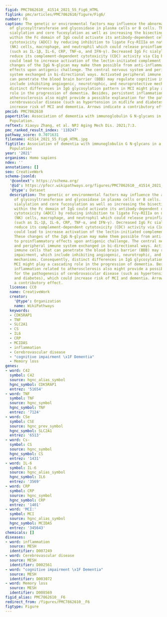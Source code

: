 ```yaml
---
figid: PMC7862610__41514_2021_55_Fig6_HTML
figlink: pmc/articles/PMC7862610/figure/Fig6/
number: F6
caption: The genetic or environmental factors may influence the abnormal expression
  of glycosyltransferase and glycosidase in plasma cells or B cells. The decreasing
  sialylation and core fucosylation as well as increasing the bisecting GlcNAc contents
  within the Fc domain of IgG could activate its antibody-dependent cell mediated
  cytotoxicity (ADCC) by reducing inhibition to ligate Fcγ-RIIIa on natural killer
  (NK) cells, macrophage, and neutrophil which could release proinflammatory factors
  (such as IL-1β, IL-6, CRP, TNF-α, and IFN-γ). Decreased IgG Fc sialylation could
  reduce its complement-dependent cytotoxicity (CDC) activity via C1q binding, which
  could lead to increase activation of the lectin-initiated complement pathway. These
  changes of the IgG N-glycan may make them possible from anti-inflammatory to proinflammatory
  effects upon antigenic challenge. The central nervous system and peripheral immune
  system exchanged in bi-directional ways. Activated peripheral immune cells that
  can penetrate the blood brain barrier (BBB) may regulate cognitive impairment, which
  include inhibiting angiogenic, neurotrophic, and neuroprotective mechanisms. Consequently,
  distinct differences in IgG glycosylation pattern in MCI might play a cascading
  role in the progression of dementia. Besides, persistent inflammation related to
  atherosclerosis also might provide a possible explanation for the pathogenesis of
  cerebrovascular disease (such as hypertension in midlife and diabetes), which could
  increase risk of MCI and dementia. Arrows indicate a contributory effect.
pmcid: PMC7862610
papertitle: Association of dementia with immunoglobulin G N-glycans in a Chinese Han
  Population.
reftext: Xiaoyu Zhang, et al. NPJ Aging Mech Dis. 2021;7:3.
pmc_ranked_result_index: '118247'
pathway_score: 0.7071631
filename: 41514_2021_55_Fig6_HTML.jpg
figtitle: Association of dementia with immunoglobulin G N-glycans in a Chinese Han
  Population
year: '2021'
organisms: Homo sapiens
ndex: ''
annotations: []
seo: CreativeWork
schema-jsonld:
  '@context': https://schema.org/
  '@id': https://pfocr.wikipathways.org/figures/PMC7862610__41514_2021_55_Fig6_HTML.html
  '@type': Dataset
  description: The genetic or environmental factors may influence the abnormal expression
    of glycosyltransferase and glycosidase in plasma cells or B cells. The decreasing
    sialylation and core fucosylation as well as increasing the bisecting GlcNAc contents
    within the Fc domain of IgG could activate its antibody-dependent cell mediated
    cytotoxicity (ADCC) by reducing inhibition to ligate Fcγ-RIIIa on natural killer
    (NK) cells, macrophage, and neutrophil which could release proinflammatory factors
    (such as IL-1β, IL-6, CRP, TNF-α, and IFN-γ). Decreased IgG Fc sialylation could
    reduce its complement-dependent cytotoxicity (CDC) activity via C1q binding, which
    could lead to increase activation of the lectin-initiated complement pathway.
    These changes of the IgG N-glycan may make them possible from anti-inflammatory
    to proinflammatory effects upon antigenic challenge. The central nervous system
    and peripheral immune system exchanged in bi-directional ways. Activated peripheral
    immune cells that can penetrate the blood brain barrier (BBB) may regulate cognitive
    impairment, which include inhibiting angiogenic, neurotrophic, and neuroprotective
    mechanisms. Consequently, distinct differences in IgG glycosylation pattern in
    MCI might play a cascading role in the progression of dementia. Besides, persistent
    inflammation related to atherosclerosis also might provide a possible explanation
    for the pathogenesis of cerebrovascular disease (such as hypertension in midlife
    and diabetes), which could increase risk of MCI and dementia. Arrows indicate
    a contributory effect.
  license: CC0
  name: CreativeWork
  creator:
    '@type': Organization
    name: WikiPathways
  keywords:
  - CDK5RAP1
  - TNF
  - SLC2A1
  - CS
  - IL6
  - CRP
  - MCIDAS
  - inflammation
  - Cerebrovascular disease
  - "cognitive impairment \x1F Dementia"
  - Memory loss
genes:
- word: C42
  symbol: C42
  source: hgnc_alias_symbol
  hgnc_symbol: CDK5RAP1
  entrez: '51654'
- word: TNF
  symbol: TNF
  source: hgnc_symbol
  hgnc_symbol: TNF
  entrez: '7124'
- word: CSe
  symbol: CSE
  source: hgnc_prev_symbol
  hgnc_symbol: SLC2A1
  entrez: '6513'
- word: Cs-
  symbol: CS
  source: hgnc_symbol
  hgnc_symbol: CS
  entrez: '1431'
- word: IL-6
  symbol: IL-6
  source: hgnc_alias_symbol
  hgnc_symbol: IL6
  entrez: '3569'
- word: CRP
  symbol: CRP
  source: hgnc_symbol
  hgnc_symbol: CRP
  entrez: '1401'
- word: 'MCI:'
  symbol: MCI
  source: hgnc_alias_symbol
  hgnc_symbol: MCIDAS
  entrez: '345643'
chemicals: []
diseases:
- word: inflammation
  source: MESH
  identifier: D007249
- word: Cerebrovascular disease
  source: MESH
  identifier: D002561
- word: "cognitive impairment \x1F Dementia"
  source: MESH
  identifier: D003072
- word: Memory loss
  source: MESH
  identifier: D008569
figid_alias: PMC7862610__F6
redirect_from: /figures/PMC7862610__F6
figtype: Figure
---
```

